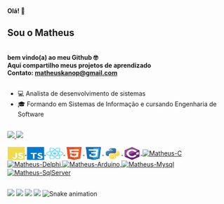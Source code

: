 
<b> Olá! </b> 👋
<br> <h2> Sou o Matheus</h2> 
<br> <b> bem vindo(a) ao meu Github 🤓</b>
<br> <b> Aqui compartilho meus projetos de aprendizado </b>
<br> <b> Contato: matheuskanop@gmail.com </b>
 
 ##

<ul>
  <li>💻 Analista de desenvolvimento de sistemas</li>
  <li>🎓 Formando em Sistemas de Informação e cursando Engenharia de Software</li>
</ul>

##

 <div>
  <a href="https://github.com/matheusfornari96">
  <img height="180em" src="https://github-readme-stats.vercel.app/api?username=matheusfornari96&show_icons=true&theme=dracula&include_all_commits=true&count_private=true"/>
  <img height="180em" src="https://github-readme-stats.vercel.app/api/top-langs/?username=matheusfornari96&layout=compact&langs_count=7&theme=dracula"/>
</div>
  
<div style="display: inline_block"><br>
  <img align="center" alt="Matheus-Js" height="30" width="40" src="https://raw.githubusercontent.com/devicons/devicon/master/icons/javascript/javascript-plain.svg">
  <img align="center" alt="Matheus-Ts" height="30" width="40" src="https://raw.githubusercontent.com/devicons/devicon/master/icons/typescript/typescript-plain.svg">
  <img align="center" alt="Matheus-React" height="30" width="40" src="https://raw.githubusercontent.com/devicons/devicon/master/icons/react/react-original.svg">
  <img align="center" alt="Matheus-HTML" height="30" width="40" src="https://raw.githubusercontent.com/devicons/devicon/master/icons/html5/html5-original.svg">
  <img align="center" alt="Matheus-CSS" height="30" width="40" src="https://raw.githubusercontent.com/devicons/devicon/master/icons/css3/css3-original.svg">
  <img align="center" alt="Matheus-Python" height="30" width="40" src="https://raw.githubusercontent.com/devicons/devicon/master/icons/python/python-original.svg">
  <img align="center" alt="Matheus-Csharp" height="30" width="40" src="https://raw.githubusercontent.com/devicons/devicon/master/icons/csharp/csharp-original.svg">
  <img align="center" margin-left="15px" alt="Matheus-C" height="40" width="40" src="https://img.icons8.com/color/48/000000/c-programming.png"/>
  <img align="center" alt="Matheus-Delphi" height="40" width="40" src="https://img.icons8.com/color/48/000000/delphi-ide.png">
  <img align="center" alt="Matheus-Arduino" height="40" width="40" src="https://img.icons8.com/fluency/48/000000/arduino.png"/>
  <img align="center" alt="Matheus-Mysql" height="40" width="40" src="https://img.icons8.com/color/50/000000/mysql-logo.png"/>
  <img align="center" alt="Matheus-SqlServer" height="40" width="40" src="https://img.icons8.com/color/50/000000/microsoft-sql-server.png"/>
</div>
  
  ##
 
<div> 
  <a href="https://www.instagram.com/fornariii/" target="_blank"><img src="https://img.shields.io/badge/-Instagram-%23E4405F?style=for-the-badge&logo=instagram&logoColor=white" target="_blank"></a>
 <a href="https://discord.gg/MamDEFDgU3" target="_blank"><img src="https://img.shields.io/badge/Discord-7289DA?style=for-the-badge&logo=discord&logoColor=white" target="_blank"></a> 
  <a href = "mailto:matheuskanop@gmail.com"><img src="https://img.shields.io/badge/-Gmail-%23333?style=for-the-badge&logo=gmail&logoColor=white" target="_blank"></a>
  <a href="https://www.linkedin.com/in/matheus-fornari-9a9727124/" target="_blank"><img src="https://img.shields.io/badge/-LinkedIn-%230077B5?style=for-the-badge&logo=linkedin&logoColor=white" target="_blank"></a> 
  
<img href="https://raw.githubusercontent.com/matheusfornari96/matheusfornari96/blob/output/snake.svg" alt="Snake animation" />

###
 
</div>

